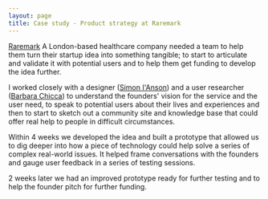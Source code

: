 ```yaml
---
layout: page
title: Case study - Product strategy at Raremark
---
```


[Raremark](https://raremark.com/) A London-based healthcare company needed a team to help them turn their startup idea into something tangible; to start to articulate and validate it with potential users and to help them get funding to develop the idea further.

I worked closely with a designer ([Simon I'Anson](http://www.simonianson.co.uk/)) and a user researcher ([Barbara Chicca](http://barbarachicca.com/)) to understand the founders' vision for the service and the user need, to speak to potential users about their lives and experiences and then to start to sketch out a community site and knowledge base that could offer real help to people in difficult circumstances.

Within 4 weeks we developed the idea and built a prototype that allowed us to dig deeper into how a piece of technology could help solve a series of complex real-world issues. It helped frame conversations with the founders and gauge user feedback in a series of testing sessions. 

2 weeks later we had an improved prototype ready for further testing and to help the founder pitch for further funding.
